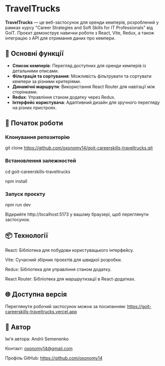 # TravelTrucks

**TravelTrucks** — це веб-застосунок для оренди кемперів, розроблений у рамках курсу "Career Strategies and Soft Skills for IT Professionals" від GoIT. Проєкт демонструє навички роботи з React, Vite, Redux, а також інтеграцію з API для отримання даних про кемпери.

## 🔧 Основні функції

- **Список кемперів**: Перегляд доступних для оренди кемперів із детальними описами.
- **Фільтрація та сортування**: Можливість фільтрувати та сортувати кемпери за різними критеріями.
- **Динамічні маршрути**: Використання React Router для навігації між сторінками.
- **Redux**: Управління станом додатку через Redux.
- **Інтерфейс користувача**: Адаптивний дизайн для зручного перегляду на різних пристроях.

## 🚀 Початок роботи

### Клонування репозиторію

git clone https://github.com/oxonomy14/goit-careerskills-traveltrucks.git

### Встановлення залежностей

cd goit-careerskills-traveltrucks

npm install

### Запуск проєкту

npm run dev

Відкрийте http://localhost:5173 у вашому браузері, щоб переглянути застосунок.


## 📦 Технології

React: Бібліотека для побудови користувацького інтерфейсу.

Vite: Сучасний збірник проєктів для швидкої розробки.

Redux: Бібліотека для управління станом додатку.

React Router: Бібліотека для маршрутизації в React-додатках.

## 🌐 Доступна версія

Переглянути робочий застосунок можна за посиланням:
https://goit-careerskills-traveltrucks.vercel.app

## 👤 Автор

Ім'я автора: Andrii Semenenko

Контакт: oxonomy14@gmail.com

Профіль GitHub: https://github.com/oxonomy14

